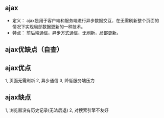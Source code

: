 ## ajax
* 定义： ajax是用于客户端和服务端进行异步数据交互，在无需刷新整个页面的情况下实现局部数据更新的一种技术。
* 特点： 前后端通信，异步方式通信，无刷新，局部更新。

## ajax优缺点（自查）
## ajax优点
1, 页面无需刷新
2, 异步通信
3, 降低服务端压力


## ajax缺点
1, 浏览器没有历史记录(无法后退)
2, 对搜索引擎不友好
